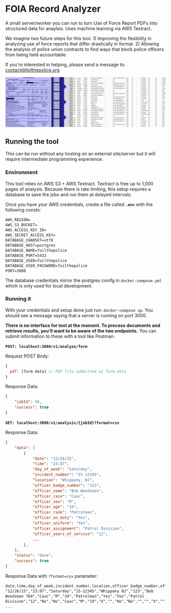 # FOIA Record Analyzer

A small server/worker you can run to turn Use of Force Report PDFs into structured data for anaylsis. Uses machine learning via AWS Textract.

We imagine two future steps for this tool. 1) Improving the flexibility in analyzing use of force reports that differ drastically in format. 2) Allowing the analysis of police union contracts to find ways that block police officers from being held accountable.

If you're interested in helping, please send a message to: contact@foilthepolice.org

![](./screenshot.png)

## Running the tool

This can be run without any hosting on an external site/server but it will require intermediate programming experience.

### Environment

This tool relies on AWS S3 + AWS Textract. Textract is free up to 1,000 pages of analysis. Because there is rate limiting, this setup requires a database to save the jobs and run them at delayed intervals.

Once you have your AWS credentials, create a file called **`.env`** with the following consts:

```
AWS_REGION=
AWS_S3_BUCKET=
AWS_ACCESS_KEY_ID=
AWS_SECRET_ACCESS_KEY=
DATABASE_CHARSET=utf8
DATABASE_HOST=postgres
DATABASE_NAME=foilthepolice
DATABASE_PORT=5432
DATABASE_USER=foilthepolice
DATABASE_USER_PASSWORD=foilthepolice
PORT=3000
```

The database credentials mirror the postgres conifg in `docker-compose.yml` which is only used for local development.

### Running it

With your credentials and setup done just run: `docker-compose up`. You should see a message saying that a server is running on port 3000.

**There is no interface for tool at the moment. To process documents and retrieve results, you'll want to be aware of the two endpoints.** You can submit information to these with a tool like Postman.

**`POST: localhost:3000/v1/analyze/form`**

Request POST Body:
```javascript
{
  pdf: [form-data] // PDF file submitted as form-data
}
```
Response Data:
```json
{
    "jobId": 96,
    "success": true
}
```

**`GET: localhost:3000/v1/analysis/{jobId}?format=csv`**

Response Data:
```json
{
    "data": [
        {
            "date": "12/26/15",
            "time": "23:07",
            "day_of_week": "Saturday",
            "incident_number": "15-12345",
            "location": "Whippany, NJ",
            "officer_badge_number": "123",
            "officer_name": "Bob Woodsman",
            "officer_race": "Cauc",
            "officer_sex": "M",
            "officer_age": "34",
            "officer_rank": "Patrolman",
            "officer_on_duty": "Yes",
            "officer_uniform": "Yes",
            "officer_assignment": "Patrol Division",
            "officer_years_of_service": "12",
            ...
        },
    ],
    "status": "done",
    "success": true
}
```
Response Data with `?format=csv` parameter:
```
date,time,day_of_week,incident_number,location,officer_badge_number,officer_name,officer_race,officer_sex,officer_age,officer_rank,officer_on_duty,officer_uniform,officer_assignment,officer_years_of_service,officer_injured,officer_killed,subject_race,subject_sex,subject_age,subject_under_influence,subject_unusual_conduct,subject_injured,subject_killed,subject_arrested,subject_charges,subject_actions_resisted_officer,subject_actions_threat_attack_physical,subject_actions_threat_attack_blunt,subject_actions_threat_attack_knife,subject_actions_threat_attack_vehicle,subject_actions_threat_attack_firearm,subject_actions_fired,subject_actions_other,incident_type_crime_in_progress,
"12/26/15","23:07","Saturday","15-12345","Whippany NJ","123","Bob Woodsman 764","Cauc","M","34","Patrolman","Yes","Yes","Patrol Division","12","No","No","Cauc","M","19","X","","No","No","","","X","","","","","","","","","X","","","","","X","","","","","","","","","0",""
...
```